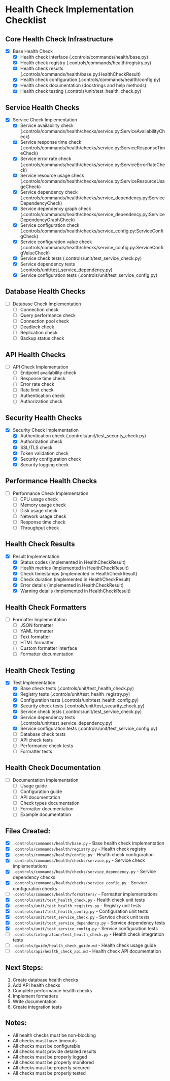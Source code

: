 # Health Check Implementation Checklist

## Core Health Check Infrastructure
- [x] Base Health Check
  - [x] Health check interface (.controls/commands/health/base.py)
  - [x] Health check registry (.controls/commands/health/registry.py)
  - [x] Health check results (.controls/commands/health/base.py:HealthCheckResult)
  - [x] Health check configuration (.controls/commands/health/config.py)
  - [x] Health check documentation (docstrings and help methods)
  - [x] Health check testing (.controls/unit/test_health_check.py)

## Service Health Checks
- [x] Service Check Implementation
  - [x] Service availability check (.controls/commands/health/checks/service.py:ServiceAvailabilityCheck)
  - [x] Service response time check (.controls/commands/health/checks/service.py:ServiceResponseTimeCheck)
  - [x] Service error rate check (.controls/commands/health/checks/service.py:ServiceErrorRateCheck)
  - [x] Service resource usage check (.controls/commands/health/checks/service.py:ServiceResourceUsageCheck)
  - [x] Service dependency check (.controls/commands/health/checks/service_dependency.py:ServiceDependencyCheck)
  - [x] Service dependency graph check (.controls/commands/health/checks/service_dependency.py:ServiceDependencyGraphCheck)
  - [x] Service configuration check (.controls/commands/health/checks/service_config.py:ServiceConfigCheck)
  - [x] Service configuration value check (.controls/commands/health/checks/service_config.py:ServiceConfigValueCheck)
  - [x] Service check tests (.controls/unit/test_service_check.py)
  - [x] Service dependency tests (.controls/unit/test_service_dependency.py)
  - [x] Service configuration tests (.controls/unit/test_service_config.py)

## Database Health Checks
- [ ] Database Check Implementation
  - [ ] Connection check
  - [ ] Query performance check
  - [ ] Connection pool check
  - [ ] Deadlock check
  - [ ] Replication check
  - [ ] Backup status check

## API Health Checks
- [ ] API Check Implementation
  - [ ] Endpoint availability check
  - [ ] Response time check
  - [ ] Error rate check
  - [ ] Rate limit check
  - [ ] Authentication check
  - [ ] Authorization check

## Security Health Checks
- [x] Security Check Implementation
  - [x] Authentication check (.controls/unit/test_security_check.py)
  - [x] Authorization check
  - [x] SSL/TLS check
  - [x] Token validation check
  - [x] Security configuration check
  - [x] Security logging check

## Performance Health Checks
- [ ] Performance Check Implementation
  - [ ] CPU usage check
  - [ ] Memory usage check
  - [ ] Disk usage check
  - [ ] Network usage check
  - [ ] Response time check
  - [ ] Throughput check

## Health Check Results
- [x] Result Implementation
  - [x] Status codes (implemented in HealthCheckResult)
  - [x] Health metrics (implemented in HealthCheckResult)
  - [x] Check timestamps (implemented in HealthCheckResult)
  - [x] Check duration (implemented in HealthCheckResult)
  - [x] Error details (implemented in HealthCheckResult)
  - [x] Warning details (implemented in HealthCheckResult)

## Health Check Formatters
- [ ] Formatter Implementation
  - [ ] JSON formatter
  - [ ] YAML formatter
  - [ ] Text formatter
  - [ ] HTML formatter
  - [ ] Custom formatter interface
  - [ ] Formatter documentation

## Health Check Testing
- [x] Test Implementation
  - [x] Base check tests (.controls/unit/test_health_check.py)
  - [x] Registry tests (.controls/unit/test_health_registry.py)
  - [x] Configuration tests (.controls/unit/test_health_config.py)
  - [x] Security check tests (.controls/unit/test_security_check.py)
  - [x] Service check tests (.controls/unit/test_service_check.py)
  - [x] Service dependency tests (.controls/unit/test_service_dependency.py)
  - [x] Service configuration tests (.controls/unit/test_service_config.py)
  - [ ] Database check tests
  - [ ] API check tests
  - [ ] Performance check tests
  - [ ] Formatter tests

## Health Check Documentation
- [ ] Documentation Implementation
  - [ ] Usage guide
  - [ ] Configuration guide
  - [ ] API documentation
  - [ ] Check types documentation
  - [ ] Formatter documentation
  - [ ] Example documentation

## Files Created:
- [x] `.controls/commands/health/base.py` - Base health check implementation
- [x] `.controls/commands/health/registry.py` - Health check registry
- [x] `.controls/commands/health/config.py` - Health check configuration
- [x] `.controls/commands/health/checks/service.py` - Service check implementations
- [x] `.controls/commands/health/checks/service_dependency.py` - Service dependency checks
- [x] `.controls/commands/health/checks/service_config.py` - Service configuration checks
- [ ] `.controls/commands/health/formatters/` - Formatter implementations
- [x] `.controls/unit/test_health_check.py` - Health check unit tests
- [x] `.controls/unit/test_health_registry.py` - Registry unit tests
- [x] `.controls/unit/test_health_config.py` - Configuration unit tests
- [x] `.controls/unit/test_service_check.py` - Service check unit tests
- [x] `.controls/unit/test_service_dependency.py` - Service dependency tests
- [x] `.controls/unit/test_service_config.py` - Service configuration tests
- [ ] `.controls/integration/test_health_check.py` - Health check integration tests
- [ ] `.controls/guide/health_check_guide.md` - Health check usage guide
- [ ] `.controls/api/health_check_api.md` - Health check API documentation

## Next Steps:
1. Create database health checks
2. Add API health checks
3. Complete performance health checks
4. Implement formatters
5. Write documentation
6. Create integration tests

## Notes:
- All health checks must be non-blocking
- All checks must have timeouts
- All checks must be configurable
- All checks must provide detailed results
- All checks must be properly logged
- All checks must be properly monitored
- All checks must be properly secured
- All checks must be properly tested 